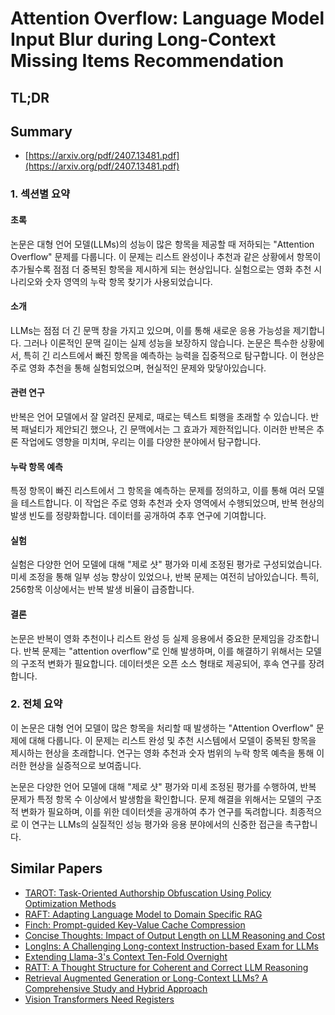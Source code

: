 # Attention Overflow: Language Model Input Blur during Long-Context Missing Items Recommendation
## TL;DR
## Summary
- [https://arxiv.org/pdf/2407.13481.pdf](https://arxiv.org/pdf/2407.13481.pdf)

### 1. 섹션별 요약

#### 초록
논문은 대형 언어 모델(LLMs)의 성능이 많은 항목을 제공할 때 저하되는 "Attention Overflow" 문제를 다룹니다. 이 문제는 리스트 완성이나 추천과 같은 상황에서 항목이 추가될수록 점점 더 중복된 항목을 제시하게 되는 현상입니다. 실험으로는 영화 추천 시나리오와 숫자 영역의 누락 항목 찾기가 사용되었습니다.

#### 소개
LLMs는 점점 더 긴 문맥 창을 가지고 있으며, 이를 통해 새로운 응용 가능성을 제기합니다. 그러나 이론적인 문맥 길이는 실제 성능을 보장하지 않습니다. 논문은 특수한 상황에서, 특히 긴 리스트에서 빠진 항목을 예측하는 능력을 집중적으로 탐구합니다. 이 현상은 주로 영화 추천을 통해 실험되었으며, 현실적인 문제와 맞닿아있습니다.

#### 관련 연구
반복은 언어 모델에서 잘 알려진 문제로, 때로는 텍스트 퇴행을 초래할 수 있습니다. 반복 패널티가 제안되긴 했으나, 긴 문맥에서는 그 효과가 제한적입니다. 이러한 반복은 추론 작업에도 영향을 미치며, 우리는 이를 다양한 분야에서 탐구합니다.

#### 누락 항목 예측
특정 항목이 빠진 리스트에서 그 항목을 예측하는 문제를 정의하고, 이를 통해 여러 모델을 테스트합니다. 이 작업은 주로 영화 추천과 숫자 영역에서 수행되었으며, 반복 현상의 발생 빈도를 정량화합니다. 데이터를 공개하여 추후 연구에 기여합니다.

#### 실험
실험은 다양한 언어 모델에 대해 "제로 샷" 평가와 미세 조정된 평가로 구성되었습니다. 미세 조정을 통해 일부 성능 향상이 있었으나, 반복 문제는 여전히 남아있습니다. 특히, 256항목 이상에서는 반복 발생 비율이 급증합니다.

#### 결론
논문은 반복이 영화 추천이나 리스트 완성 등 실제 응용에서 중요한 문제임을 강조합니다. 반복 문제는 "attention overflow"로 인해 발생하며, 이를 해결하기 위해서는 모델의 구조적 변화가 필요합니다. 데이터셋은 오픈 소스 형태로 제공되어, 후속 연구를 장려합니다.

### 2. 전체 요약
이 논문은 대형 언어 모델이 많은 항목을 처리할 때 발생하는 "Attention Overflow" 문제에 대해 다룹니다. 이 문제는 리스트 완성 및 추천 시스템에서 모델이 중복된 항목을 제시하는 현상을 초래합니다. 연구는 영화 추천과 숫자 범위의 누락 항목 예측을 통해 이러한 현상을 실증적으로 보여줍니다.

논문은 다양한 언어 모델에 대해 "제로 샷" 평가와 미세 조정된 평가를 수행하여, 반복 문제가 특정 항목 수 이상에서 발생함을 확인합니다. 문제 해결을 위해서는 모델의 구조적 변화가 필요하며, 이를 위한 데이터셋을 공개하여 추가 연구를 독려합니다. 최종적으로 이 연구는 LLMs의 실질적인 성능 평가와 응용 분야에서의 신중한 접근을 촉구합니다.

## Similar Papers
- [TAROT: Task-Oriented Authorship Obfuscation Using Policy Optimization Methods](2407.21630.md)
- [RAFT: Adapting Language Model to Domain Specific RAG](2403.10131.md)
- [Finch: Prompt-guided Key-Value Cache Compression](2408.00167.md)
- [Concise Thoughts: Impact of Output Length on LLM Reasoning and Cost](2407.19825.md)
- [LongIns: A Challenging Long-context Instruction-based Exam for LLMs](2406.17588.md)
- [Extending Llama-3's Context Ten-Fold Overnight](2404.19553.md)
- [RATT: A Thought Structure for Coherent and Correct LLM Reasoning](2406.02746.md)
- [Retrieval Augmented Generation or Long-Context LLMs? A Comprehensive Study and Hybrid Approach](2407.16833.md)
- [Vision Transformers Need Registers](2309.16588.md)
